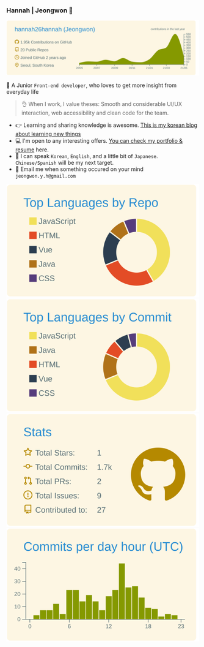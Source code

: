 ### Hannah | Jeongwon 👋

[![](https://raw.githubusercontent.com/hannah26hannah/hannah26hannah/main/profile-summary-card-output/solarized/0-profile-details.svg)](https://github.com/vn7n24fzkq/github-profile-summary-cards)

👀  A Junior `Front-end developer`, who loves to get more insight from everyday life

> 👌 When I work, I value theses: Smooth and considerable UI/UX interaction, web accessibility and clean code for the team.

- 👉  Learning and sharing knowledge is awesome. [This is my korean blog about learning new things](https://uiyoji-journal.tistory.com/)
- 💻  I'm open to any interesting offers. [You can check my portfolio & resume](https://hannah26hannah.github.io/) here. 
- 🛫  I can speak `Korean`, `English`, and a little bit of `Japanese`. `Chinese/Spanish` will be my next target.
- 👀  Email me when something occured on your mind `jeongwon.y.h@gmail.com`


[![](https://raw.githubusercontent.com/hannah26hannah/hannah26hannah/main/profile-summary-card-output/solarized/1-repos-per-language.svg)](https://github.com/vn7n24fzkq/github-profile-summary-cards) [![](https://raw.githubusercontent.com/hannah26hannah/hannah26hannah/main/profile-summary-card-output/solarized/2-most-commit-language.svg)](https://github.com/vn7n24fzkq/github-profile-summary-cards)
[![](https://raw.githubusercontent.com/hannah26hannah/hannah26hannah/main/profile-summary-card-output/solarized/3-stats.svg)](https://github.com/vn7n24fzkq/github-profile-summary-cards) [![](https://raw.githubusercontent.com/hannah26hannah/hannah26hannah/main/profile-summary-card-output/solarized/4-productive-time.svg)](https://github.com/vn7n24fzkq/github-profile-summary-cards)


